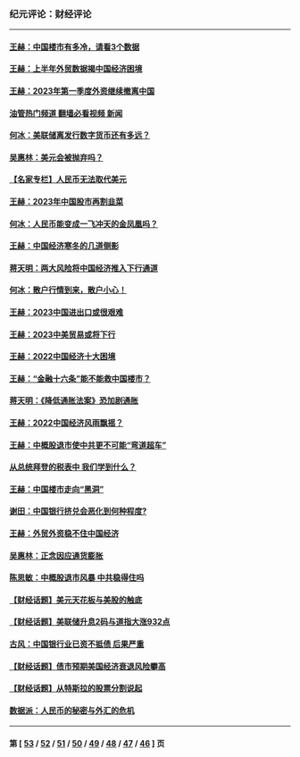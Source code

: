 ### 纪元评论：财经评论
---
#### [王赫：中国楼市有多冷，请看3个数据](../../pages/nsc1026/n14046129.md?09020330) 
#### [王赫：上半年外贸数据揭中国经济困境](../../pages/nsc1026/n14034198.md?09020330) 
#### [王赫：2023年第一季度外资继续撤离中国](../../pages/nsc1026/n13988870.md?09020330) 
#### [油管热门频道 翻墙必看视频 新闻](ok?09020330)
#### [何冰：美联储离发行数字货币还有多远？](../../pages/nsc1026/n13986109.md?09020330) 
#### [吴惠林：美元会被抛弃吗？](../../pages/nsc1026/n13984087.md?09020330) 
#### [【名家专栏】人民币无法取代美元](../../pages/nsc1026/n13974270.md?09020330) 
#### [王赫：2023年中国股市再割韭菜](../../pages/nsc1026/n13965334.md?09020330) 
#### [何冰：人民币能变成一飞冲天的金凤凰吗？](../../pages/nsc1026/n13964999.md?09020330) 
#### [王赫：中国经济寒冬的几道侧影](../../pages/nsc1026/n13932953.md?09020330) 
#### [蒋天明：两大风险将中国经济推入下行通道](../../pages/nsc1026/n13929820.md?09020330) 
#### [何冰：散户行情到来，散户小心！](../../pages/nsc1026/n13928308.md?09020330) 
#### [王赫：2023中国进出口或很艰难](../../pages/nsc1026/n13911515.md?09020330) 
#### [王赫：2023中美贸易或将下行](../../pages/nsc1026/n13899005.md?09020330) 
#### [王赫：2022中国经济十大困境](../../pages/nsc1026/n13883766.md?09020330) 
#### [王赫：“金融十六条”能不能救中国楼市？](../../pages/nsc1026/n13868431.md?09020330) 
#### [蒋天明：《降低通胀法案》恐加剧通胀](../../pages/nsc1026/n13806996.md?09020330) 
#### [王赫：2022中国经济风雨飘摇？](../../pages/nsc1026/n13803207.md?09020330) 
#### [王赫：中概股退市使中共更不可能“弯道超车”](../../pages/nsc1026/n13802858.md?09020330) 
#### [从总统拜登的税表中 我们学到什么？](../../pages/nsc1026/n13773081.md?09020330) 
#### [王赫：中国楼市走向“黑洞”](../../pages/nsc1026/n13770647.md?09020330) 
#### [谢田：中国银行挤兑会恶化到何种程度?](../../pages/nsc1026/n13766965.md?09020330) 
#### [王赫：外贸外资稳不住中国经济](../../pages/nsc1026/n13753933.md?09020330) 
#### [吴惠林：正念因应通货膨胀](../../pages/nsc1026/n13750350.md?09020330) 
#### [陈思敏：中概股退市风暴 中共稳得住吗](../../pages/nsc1026/n13738978.md?09020330) 
#### [【财经话题】美元天花板与美股的触底](../../pages/nsc1026/n13736495.md?09020330) 
#### [【财经话题】美联储升息2码与道指大涨932点](../../pages/nsc1026/n13727377.md?09020330) 
#### [古风：中国银行业已资不抵债 后果严重](../../pages/nsc1026/n13726111.md?09020330) 
#### [【财经话题】债市预期美国经济衰退风险攀高](../../pages/nsc1026/n13698043.md?09020330) 
#### [【财经话题】从特斯拉的股票分割说起](../../pages/nsc1026/n13679733.md?09020330) 
#### [数据派：人民币的秘密与外汇的危机](../../pages/nsc1026/n13667092.md?09020330) 

---
#### 第 [ [53](./53.md?09020330) / [52](./52.md?09020330) / [51](./51.md?09020330) / [50](./50.md?09020330) / [49](./49.md?09020330) / [48](./48.md?09020330) / [47](./47.md?09020330) / [46](./46.md?09020330) ] 页
